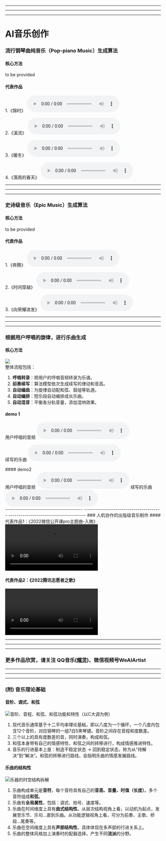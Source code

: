 ---------------------------------------
---------------------------------------
---------------------------------------

# AI音乐创作



### 流行钢琴曲纯音乐（Pop-piano Music）生成算法

#### 核心方法
to be provided

#### 代表作品
<div text-align="center">
1.《锦时》
<audio controls="">
<source src="/music/resource/audio/lovely_ages.mp3" type="audio/mp3" />
</audio>

2.《溪流》
<audio controls="">
<source src="/music/resource/audio/stream.mp3" type="audio/mp3" />
</audio>

3.《暖冬》
<audio controls="">
<source src="/music/resource/audio/warm_winter.mp3" type="audio/mp3" />
</audio>

4.《落雨的春天》
<audio controls="">
<source src="/music/resource/audio/raining _spring.mp3" type="audio/mp3" />
</audio>
</div>

---------------------------------------
---------------------------------------
---------------------------------------

### 史诗级音乐（Epic Music）生成算法

#### 核心方法
  to be provided

#### 代表作品
<div text-align="center">
1.《奔腾》
<audio controls="">
<source src="/music/resource/audio/gallop.mp3" type="audio/mp3" />
</audio>
 
2.《时间穿越》
<audio controls="">
<source src="/music/resource/audio/time_travel.mp3" type="audio/mp3" />
</audio>

3.《向荣耀进发》
<audio controls="">
<source src="/music/resource/audio/head_for_glory.mp3" type="audio/mp3" />
</audio>

</div>

---------------------------------------
---------------------------------------
---------------------------------------
### 根据用户哼唱的旋律，进行乐曲生成

#### 核心方法
<div>
<img src="/music/resource/image/humming.jpeg" /> <br/>
整体流程包括：<br/>
<ol>
<li><b>哼唱转录</b>：把用户的哼唱音频转录为乐谱。 </li>
<li><b>前奏续写</b>：算法模型依次生成续写的律动和音高。 </li>
<li><b>自动编曲</b>：为旋律自动配和弦、鼓组等轨道。 </li>
<li><b>自动编排</b>：短乐段自动编排成长乐曲。 </li>
<li><b>自动混音</b>：平衡各分轨音量，添加混响效果。 </li>
</ol>
</div> 

#### demo 1
<div text-align="center">
用户哼唱的音频
<audio controls="">
<source src="/music/resource/audio/head_for_glory.mp3" type="audio/mp3" />
</audio>

续写的乐曲
<audio controls="">
<source src="/music/resource/audio/head_for_glory.mp3" type="audio/mp3" />
</audio>

</div>
#### demo2

<div text-align="center">
用户哼唱的音频
<audio controls="">
<source src="/music/resource/audio/head_for_glory.mp3" type="audio/mp3" />
</audio>
续写的乐曲
<audio controls="">
<source src="/music/resource/audio/head_for_glory.mp3" type="audio/mp3" />
</audio>

</div>
---------------------------------------
---------------------------------------
---------------------------------------
### 人机协作的出版级音乐制作
<!--
####  协同过程
- 人类作曲者给出基本的和弦行进框架。
- 算法生成旋律和伴奏。
- 填词。
- 现场录制。
- 后期：修音、混音、母带。
- 发行
-->
#### 代表作品1：《2022微信公开课pro主题曲-入微》
<video width="" height="" controls>
<source src="/music/resource/video/ruwei.mov">
</video>

#### 代表作品2：《2022腾讯志愿者之歌》
<video width="" height="" controls>
<source src="/music/resource/video/volunteer.mov">
</video>

---------------------------------------
---------------------------------------
---------------------------------------
### 更多作品欣赏，请关注 QQ音乐(<a href="https://y.qq.com/n/ryqq/singer/002dUuzA0FI573/album">耀灵</a>)、微信视频号WeAIArtist

---------------------------------------
---------------------------------------
---------------------------------------
### (附) 音乐理论基础

#### 音阶、调式、和弦
<div>
<img src="/music/resource/image/Cmajor.jpeg" alt="音阶、音程、和弦、和弦功能和特性（以C大调为例）">  <br/>
<ol>
<li>现代音乐通常基于十二平均率理论基础，即以八度为一个循环，一个八度内包含12个音阶，对应钢琴的一组7白5黑琴键。音阶之间存在音程和度数差。</li>
<li>三个以上的具有度数差的音，同时演奏，构成和弦。</li>
<li>和弦本身带有自己的情感特性，和弦之间的转移进行，构成情感推进特性。</li>
<li>音乐的行进基本上是：制造不稳定状态 -> 回到稳定状态，称为从“待解决”到“解决”。和弦的转移进行路线，会指明乐曲的情感发展路线。</li>
</ol>
</div>


#### 乐曲的结构性
<div >
<img src="/music/resource/image/overview.jpeg" alt="乐器的时空结构拆解"/><br/>

<ol>
<li>乐曲构成单元是<b>音符</b>，每个音符具有自己的<b>音高、音量、时值（长度）</b>。多个音符组成<b>和弦</b>。</li>
<li>乐曲有<b>全局属性</b>，包括：调式、拍号、速度等。</li>
<li>乐曲在时间维度上具有<b>曲式结构性</b>。从层次结构视角上看，以动机为起点，发展至乐节、乐句...直到乐曲。从功能逻辑视角上看，可分为前奏、主歌、桥段...尾奏等。</li>
<li>乐曲在空间维度上具有<b>声部结构性</b>，具体体现在多声部的行进关系上。</li>
<li>乐曲的整体风格加上演奏时的配器选择，产生不同<b>流派</b>的分野。</li>
</ol>

</div>
